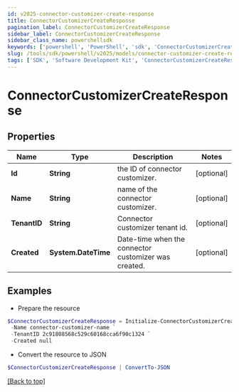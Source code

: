 ```yaml
---
id: v2025-connector-customizer-create-response
title: ConnectorCustomizerCreateResponse
pagination_label: ConnectorCustomizerCreateResponse
sidebar_label: ConnectorCustomizerCreateResponse
sidebar_class_name: powershellsdk
keywords: ['powershell', 'PowerShell', 'sdk', 'ConnectorCustomizerCreateResponse', 'V2025ConnectorCustomizerCreateResponse'] 
slug: /tools/sdk/powershell/v2025/models/connector-customizer-create-response
tags: ['SDK', 'Software Development Kit', 'ConnectorCustomizerCreateResponse', 'V2025ConnectorCustomizerCreateResponse']
---
```



# ConnectorCustomizerCreateResponse

## Properties

Name | Type | Description | Notes
------------ | ------------- | ------------- | -------------
**Id** | **String** | the ID of connector customizer. | [optional] 
**Name** | **String** | name of the connector customizer. | [optional] 
**TenantID** | **String** | Connector customizer tenant id. | [optional] 
**Created** | **System.DateTime** | Date-time when the connector customizer was created. | [optional] 

## Examples

- Prepare the resource
```powershell
$ConnectorCustomizerCreateResponse = Initialize-ConnectorCustomizerCreateResponse  -Id b07dc46a-1498-4de8-bfbb-259a68e70c8a `
 -Name connector-customizer-name `
 -TenantID 2c91808568c529c60168cca6f90c1324 `
 -Created null
```

- Convert the resource to JSON
```powershell
$ConnectorCustomizerCreateResponse | ConvertTo-JSON
```


[[Back to top]](#) 

